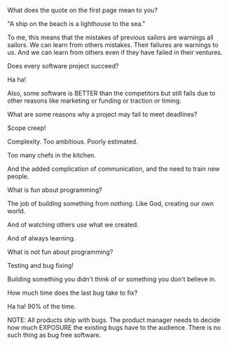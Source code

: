 What does the quote on the first page mean to you?

"A ship on the beach is a lighthouse to the sea."

To me, this means that the mistakes of previous sailors are warnings all sailors.  We can learn from others mistakes.  Their failures are warnings to us.   And we can learn from others even if they have failed in their ventures. 


Does every software project succeed?

Ha ha!

Also, some software is BETTER than the competitors but still fails due to other reasons like marketing or funding or traction or timing. 


What are some reasons why a project may fail to meet deadlines?

Scope creep!  

Complexity.  Too ambitious.  Poorly estimated. 

Too many chefs in the kitchen. 

And the added complication of communication, and the need to train new people. 



What is fun about programming?

The job of building something from nothing.  Like God, creating our own world. 

And of watching others use what we created. 

And of always learning. 



What is not fun about programming?

Testing and bug fixing!

Building something you didn't think of or something you don't believe in. 



How much time does the last bug take to fix?

Ha ha!  90% of the time. 

NOTE:  All products ship with bugs.  The product manager needs to decide how much EXPOSURE the existing bugs have to the audience.   There is no such thing as bug free software. 

